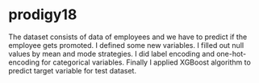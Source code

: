 # prodigy18
The dataset consists of data of employees and we have to predict if the employee gets promoted.
I defined some new variables. I filled out null values by mean and mode strategies. 
I did label encoding and one-hot-encoding for categorical variables.
Finally I applied XGBoost algorithm to predict target variable for test dataset.
